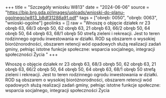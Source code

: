 +++
title = "Szczegóły wniosku W813"
date = "2024-06-06"
source = "https://bip.brg.gda.pl/images/uploads/wnioski-do-planu-ogolnego/w813_b8df31288a91.pdf"
tags = ["obręb: 0050", "obręb: 0063", "wnioski-ogolne"]
geolinks = []
raw = "Wnoszę o objęcie działek nr 23 obręb 63, 68/3 obręb 50, 62 obręb 63, 21 obręb 63, 66/2 obręb 50, 64 obręb 50, 64 obręb 63, 68/1 obręb 50 strefą zieleni i rekreacji. Jest to teren rodzinnego ogrodu  inwestowania w działki. ROD są obszarem o wysokiej bioróżnorodności, obszarem retencji wód opadowych służą realizacji zadań gminy, pełniąc istotne funkcje społeczne: wsparcia socjalnego, integracji społeczności Życia  "
+++

Wnoszę o objęcie działek nr 23 obręb 63, 68/3 obręb 50, 62 obręb 63, 21 obręb 63, 66/2 obręb
50, 64 obręb 50, 64 obręb 63, 68/1 obręb 50 strefą zieleni i rekreacji. Jest to teren rodzinnego ogrodu 
inwestowania w działki. ROD są obszarem o wysokiej bioróżnorodności, obszarem retencji wód opadowych
służą realizacji zadań gminy, pełniąc istotne funkcje społeczne: wsparcia socjalnego, integracji społeczności
Życia
 


